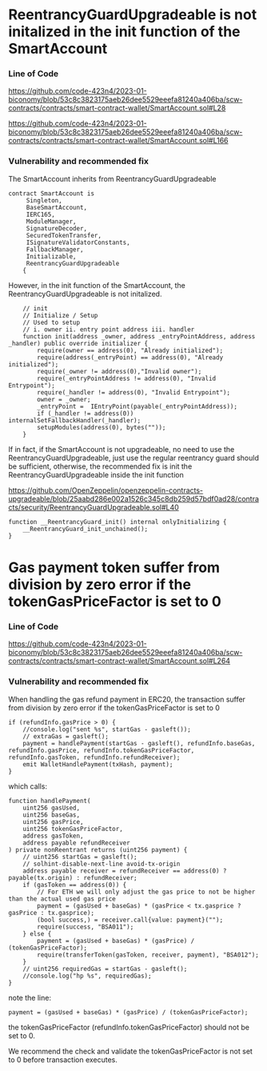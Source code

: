 # ReentrancyGuardUpgradeable is not initalized in the init function of the SmartAccount

### Line of Code

https://github.com/code-423n4/2023-01-biconomy/blob/53c8c3823175aeb26dee5529eeefa81240a406ba/scw-contracts/contracts/smart-contract-wallet/SmartAccount.sol#L28

https://github.com/code-423n4/2023-01-biconomy/blob/53c8c3823175aeb26dee5529eeefa81240a406ba/scw-contracts/contracts/smart-contract-wallet/SmartAccount.sol#L166

### Vulnerability and recommended fix

The SmartAccount inherits from ReentrancyGuardUpgradeable

```solidity
contract SmartAccount is 
     Singleton,
     BaseSmartAccount,
     IERC165,
     ModuleManager,
     SignatureDecoder,
     SecuredTokenTransfer,
     ISignatureValidatorConstants,
     FallbackManager,
     Initializable,
     ReentrancyGuardUpgradeable
    {
```

However, in the init function of the SmartAccount, the ReentrancyGuardUpgradeable is not initalized.

```solidity
    // init
    // Initialize / Setup
    // Used to setup
    // i. owner ii. entry point address iii. handler
    function init(address _owner, address _entryPointAddress, address _handler) public override initializer { 
        require(owner == address(0), "Already initialized");
        require(address(_entryPoint) == address(0), "Already initialized");
        require(_owner != address(0),"Invalid owner");
        require(_entryPointAddress != address(0), "Invalid Entrypoint");
        require(_handler != address(0), "Invalid Entrypoint");
        owner = _owner;
        _entryPoint =  IEntryPoint(payable(_entryPointAddress));
        if (_handler != address(0)) internalSetFallbackHandler(_handler);
        setupModules(address(0), bytes(""));
    }
```

If in fact, if the SmartAccount is not upgradeable, no need to use the ReentrancyGuardUpgradeable, just use the regular reentrancy guard should be sufficient, otherwise, the recommended fix is init the ReentrancyGuardUpgradeable inside the init function

https://github.com/OpenZeppelin/openzeppelin-contracts-upgradeable/blob/25aabd286e002a1526c345c8db259d57bdf0ad28/contracts/security/ReentrancyGuardUpgradeable.sol#L40

```solidity
function __ReentrancyGuard_init() internal onlyInitializing {
	__ReentrancyGuard_init_unchained();
}
```


# Gas payment token suffer from division by zero error if the tokenGasPriceFactor is set to 0

### Line of Code

https://github.com/code-423n4/2023-01-biconomy/blob/53c8c3823175aeb26dee5529eeefa81240a406ba/scw-contracts/contracts/smart-contract-wallet/SmartAccount.sol#L264

### Vulnerability and recommended fix

When handling the gas refund payment in ERC20, the transaction suffer from division by zero error if the tokenGasPriceFactor is set to 0

```solidity
if (refundInfo.gasPrice > 0) {
	//console.log("sent %s", startGas - gasleft());
	// extraGas = gasleft();
	payment = handlePayment(startGas - gasleft(), refundInfo.baseGas, refundInfo.gasPrice, refundInfo.tokenGasPriceFactor, refundInfo.gasToken, refundInfo.refundReceiver);
	emit WalletHandlePayment(txHash, payment);
}
```

which calls:

```solidity
function handlePayment(
	uint256 gasUsed,
	uint256 baseGas,
	uint256 gasPrice,
	uint256 tokenGasPriceFactor,
	address gasToken,
	address payable refundReceiver
) private nonReentrant returns (uint256 payment) {
	// uint256 startGas = gasleft();
	// solhint-disable-next-line avoid-tx-origin
	address payable receiver = refundReceiver == address(0) ? payable(tx.origin) : refundReceiver;
	if (gasToken == address(0)) {
		// For ETH we will only adjust the gas price to not be higher than the actual used gas price
		payment = (gasUsed + baseGas) * (gasPrice < tx.gasprice ? gasPrice : tx.gasprice);
		(bool success,) = receiver.call{value: payment}("");
		require(success, "BSA011");
	} else {
		payment = (gasUsed + baseGas) * (gasPrice) / (tokenGasPriceFactor);
		require(transferToken(gasToken, receiver, payment), "BSA012");
	}
	// uint256 requiredGas = startGas - gasleft();
	//console.log("hp %s", requiredGas);
}
```

note the line:

```solidity
payment = (gasUsed + baseGas) * (gasPrice) / (tokenGasPriceFactor);
```

the tokenGasPriceFactor (refundInfo.tokenGasPriceFactor) should not be set to 0.

We recommend the check and validate the tokenGasPriceFactor is not set to 0 before transaction executes.